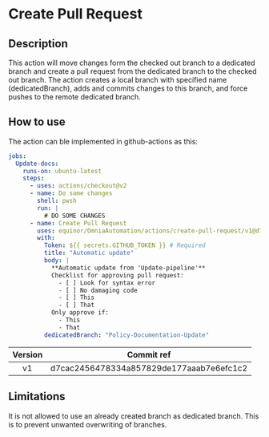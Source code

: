 # Create Pull Request

## Description

This action will move changes form the checked out branch to a dedicated branch and create a pull request from the dedicated branch to the checked out branch.
The action creates a local branch with specified name (dedicatedBranch), adds and commits changes to this branch, and force pushes to the remote dedicated branch.

## How to use

The action can ble implemented in github-actions as this:

```yaml
jobs:
  Update-docs:
    runs-on: ubuntu-latest
    steps:
      - uses: actions/checkout@v2
      - name: Do some changes
        shell: pwsh
        run: |
          # DO SOME CHANGES
      - name: Create Pull Request
        uses: equinor/OmniaAutomation/actions/create-pull-request/v1@d7cac2456478334a857829de177aaab7e6efc1c2 # See table for ref (Commit or tag)
        with:
          Token: ${{ secrets.GITHUB_TOKEN }} # Required
          title: "Automatic update"
          body: |
            **Automatic update from 'Update-pipeline'**
            Checklist for approving pull request:
              - [ ] Look for syntax error
              - [ ] No damaging code
              - [ ] This
              - [ ] That
            Only approve if:
              - This
              - That
          dedicatedBranch: "Policy-Documentation-Update"
```

| Version |                Commit ref                |
| :-----: | :--------------------------------------: |
|   v1    | d7cac2456478334a857829de177aaab7e6efc1c2 |

## Limitations

It is not allowed to use an already created branch as dedicated branch.
This is to prevent unwanted overwriting of branches.
